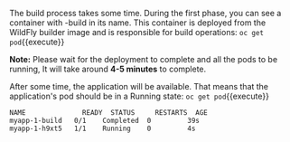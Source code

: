 The build process takes some time. During the first phase, you can see a container with -build in its name. This container is deployed from the WildFly builder image and is responsible for build operations:
`oc get pod`{{execute}}


**Note:** Please wait for the deployment to complete and all the pods to be running, It will take around **4-5 minutes** to complete.


After some time, the application will be available. That means that the application's pod should be in a Running state:
`oc get pod`{{execute}}

```
NAME              READY  STATUS     RESTARTS  AGE
myapp-1-build   0/1    Completed  0         39s
myapp-1-h9xt5   1/1    Running    0         4s
```
